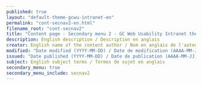 ```yaml
---
published: true
layout: "default-theme-gcwu-intranet-en"
permalink: "cont-secnav2-en.html"
filename_root: "cont-secnav2"
title: "Content page - Secondary menu 2 - GC Web Usability Intranet theme"
description: English description / Description en anglais
creator: English name of the content author / Nom en anglais de l'auteur du contenu
modified: "Date modified (YYYY-MM-DD) / Date de modification (AAAA-MM-JJ)"
issued: "Date published (YYYY-MM-DD) / Date de publication (AAAA-MM-JJ)"
subject: English subject terms / Termes de sujet en anglais
secondary_menu: true
secondary_menu_include: secnav2
---
```


